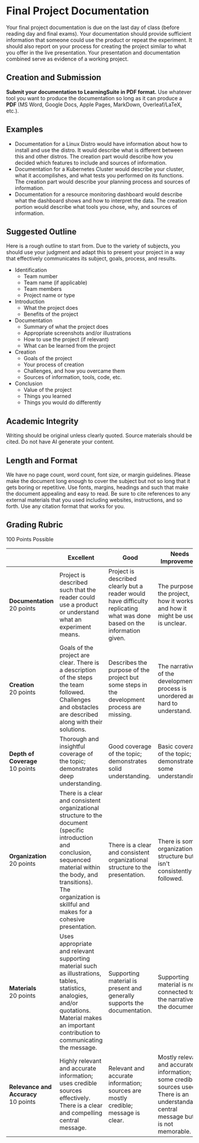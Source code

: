 # Final Project Documentation

Your final project documentation is due on the last day of class (before reading day and final exams). Your documentation should provide sufficient information that someone could use the product or repeat the experiment. It should also report on your process for creating the project similar to what you offer in the live presentation. Your presentation and documentation combined serve as evidence of a working project.

## Creation and Submission

**Submit your documentation to LearningSuite in PDF format.** Use whatever tool you want to produce the documentation so long as it can produce a **PDF** (MS Word, Google Docs, Apple Pages, MarkDown, Overleaf/LaTeX, etc.).

## Examples

* Documentation for a Linux Distro would have information about how to install and use the distro. It would describe what is different between this and other distros. The creation part would describe how you decided which features to include and sources of information.
* Documentation for a Kubernetes Cluster would describe your cluster, what it accomplishes, and what tests you performed on its functions. The creation part would describe your planning process and sources of information.
* Documentation for a resource monitoring dashboard would describe what the dashboard shows and how to interpret the data. The creation portion would describe what tools you chose, why, and sources of information.

## Suggested Outline

Here is a rough outline to start from. Due to the variety of subjects, you should use your judgment and adapt this to present your project in a way that effectively communicates its subject, goals, process, and results.

* Identification
    * Team number
    * Team name (if applicable)
    * Team members
    * Project name or type
* Introduction
    * What the project does
    * Benefits of the project
* Documentation
    * Summary of what the project does
    * Appropriate screenshots and/or illustrations
    * How to use the project (if relevant)
    * What can be learned from the project
* Creation
    * Goals of the project
    * Your process of creation
    * Challenges, and how you overcame them
    * Sources of information, tools, code, etc.
* Conclusion
    * Value of the project
    * Things you learned
    * Things you would do differently

## Academic Integrity

Writing should be original unless clearly quoted. Source materials should be cited. Do not have AI generate your content.

## Length and Format

We have no page count, word count, font size, or margin guidelines. Please make the document long enough to cover the subject but not so long that it gets boring or repetitive. Use fonts, margins, headings and such that make the document appealing and easy to read. Be sure to cite references to any external materials that you used including websites, instructions, and so forth. Use any citation format that works for you.

## Grading Rubric

100 Points Possible

|&nbsp;|Excellent|Good|Needs Improvement|Not Performing|
|---|---|---|---|---|
|**Documentation**<br/>20 points|Project is described such that the reader could use a product or understand what an experiment means.|Project is described clearly but a reader would have difficulty replicating what was done based on the information given.|The purpose of the project, how it works, and how it might be used is unclear.|Project information is disorganized and hard to understand.|
|**Creation**<br/>20 points|Goals of the project are clear. There is a description of the steps the team followed. Challenges and obstacles are described along with their solutions.|Describes the purpose of the project but some steps in the development process are missing.|The narrative of the development process is unordered and hard to understand.|It is hard to tell how the team went about the work; word salad.|
|**Depth of Coverage**<br/>10 points|Thorough and insightful coverage of the topic; demonstrates deep understanding.|Good coverage of the topic; demonstrates solid understanding.|Basic coverage of the topic; demonstrates some understanding.|Superficial coverage of the topic; demonstrates limited understanding.|
|**Organization**<br/>20 points|There is a clear and consistent organizational structure to the document (specific introduction and conclusion, sequenced material within the body, and transitions). The organization is skillful and makes for a cohesive presentation.|There is a clear and consistent organizational structure to the presentation.|There is some organizational structure but it isn't consistently followed.|Poorly organized; lacks clear structure.|
|**Materials**<br/>20 points|Uses appropriate and relevant supporting material such as illustrations, tables, statistics, analogies, and/or quotations. Material makes an important contribution to communicating the message.|Supporting material is present and generally supports the documentation.|Supporting material is not connected to the narrative of the document.|Insufficient or missing supporting material.|
|**Relevance and Accuracy**<br/>10 points|Highly relevant and accurate information; uses credible sources effectively. There is a clear and compelling central message.|Relevant and accurate information; sources are mostly credible; message is clear.|Mostly relevant and accurate information; some credible sources used. There is an understandable central message but it is not memorable.|Irrelevant or inaccurate information; lacks credible sources. The central message is not explicit.|

